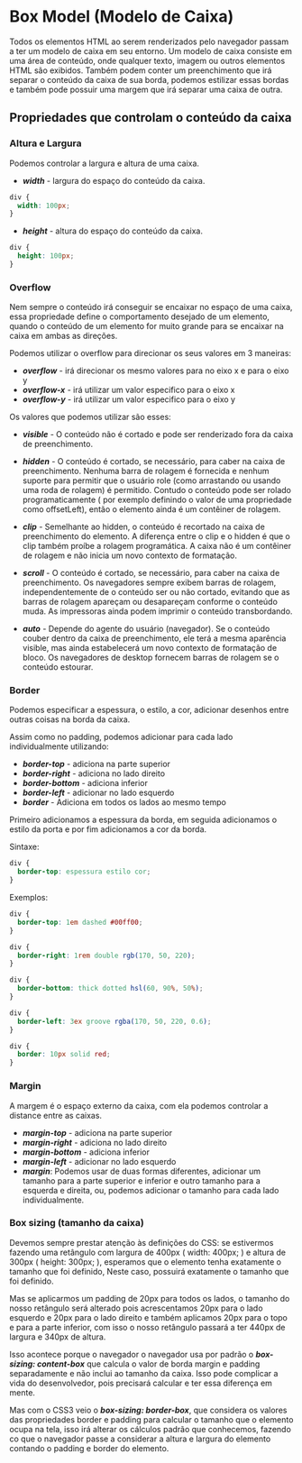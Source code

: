 # Box Model (Modelo de Caixa)

Todos os elementos HTML ao serem renderizados pelo navegador passam a ter um modelo de caixa em seu entorno. Um modelo de caixa consiste em uma área de conteúdo, onde qualquer texto, imagem ou outros elementos HTML são exibidos. Também podem conter um preenchimento que irá separar o conteúdo da caixa de sua borda, podemos estilizar essas bordas e também pode possuir uma margem que irá separar uma caixa de outra.

## Propriedades que controlam o conteúdo da caixa

### Altura e Largura

Podemos controlar a largura e altura de uma caixa.

- **_width_** - largura do espaço do conteúdo da caixa.

```css
div {
  width: 100px;
}
```

- **_height_** - altura do espaço do conteúdo da caixa.

```css
div {
  height: 100px;
}
```

### Overflow

Nem sempre o conteúdo irá conseguir se encaixar no espaço de uma caixa, essa propriedade define o comportamento desejado de um elemento, quando o conteúdo de um elemento for muito grande para se encaixar na caixa em ambas as direções.

Podemos utilizar o overflow para direcionar os seus valores em 3 maneiras:

- ***overflow*** - irá direcionar os mesmo valores para no eixo x e para o eixo y
- ***overflow-x*** - irá utilizar um valor especifico para o eixo x
- ***overflow-y*** - irá utilizar um valor especifico para o eixo y

Os valores que podemos utilizar são esses:

- ***visible*** - O conteúdo não é cortado e pode ser renderizado fora da caixa de preenchimento.

- ***hidden*** - O conteúdo é cortado, se necessário, para caber na caixa de preenchimento. Nenhuma barra de rolagem é fornecida e nenhum suporte para permitir que o usuário role (como arrastando ou usando uma roda de rolagem) é permitido. Contudo o conteúdo pode ser rolado programaticamente ( por exemplo definindo o valor de uma propriedade como offsetLeft), então o elemento ainda é um contêiner de rolagem.

- ***clip*** - Semelhante ao hidden, o conteúdo é recortado na caixa de preenchimento do elemento. A diferença entre o clip e o hidden é que o clip também proíbe a rolagem programática. A caixa não é um contêiner de rolagem e não inicia um novo contexto de formatação.

- ***scroll*** - O conteúdo é cortado, se necessário, para caber na caixa de preenchimento. Os navegadores sempre exibem barras de rolagem, independentemente de o conteúdo ser ou não cortado, evitando que as barras de rolagem apareçam ou desapareçam conforme o conteúdo muda. As impressoras ainda podem imprimir o conteúdo transbordando.

- ***auto*** - Depende do agente do usuário (navegador). Se o conteúdo couber dentro da caixa de preenchimento, ele terá a mesma aparência visible, mas ainda estabelecerá um novo contexto de formatação de bloco. Os navegadores de desktop fornecem barras de rolagem se o conteúdo estourar.

### Border

Podemos especificar a espessura, o estilo, a cor, adicionar desenhos entre outras coisas na borda da caixa.

Assim como no padding, podemos adicionar para cada lado individualmente utilizando:

- ***border-top*** - adiciona na parte superior
- ***border-right*** - adiciona no lado direito
- ***border-bottom*** - adiciona inferior
- ***border-left*** - adicionar no lado esquerdo
- ***border*** - Adiciona em todos os lados ao mesmo tempo

Primeiro adicionamos a espessura da borda, em seguida adicionamos o estilo da porta e por fim adicionamos a cor da borda.

Sintaxe:

```css
div {
  border-top: espessura estilo cor;
}
```

Exemplos:

```css
div {
  border-top: 1em dashed #00ff00;
}
```

```css
div {
  border-right: 1rem double rgb(170, 50, 220);
}
```

```css
div {
  border-bottom: thick dotted hsl(60, 90%, 50%);
}
```

```css
div {
  border-left: 3ex groove rgba(170, 50, 220, 0.6);
}
```

```css
div {
  border: 10px solid red;
}
```

### Margin

A margem é o espaço externo da caixa, com ela podemos controlar a distance entre as caixas.

- ***margin-top*** - adiciona na parte superior
- ***margin-right*** - adiciona no lado direito
- ***margin-bottom*** - adiciona inferior
- ***margin-left*** - adicionar no lado esquerdo
- ***margin***: Podemos usar de duas formas diferentes, adicionar um tamanho para a parte superior e inferior e outro tamanho para a esquerda e direita, ou, podemos adicionar o tamanho para cada lado individualmente.

### Box sizing (tamanho da caixa)

Devemos sempre prestar atenção às definições do CSS: se estivermos fazendo uma retângulo com largura de 400px ( width: 400px; ) e altura de 300px ( height: 300px; ), esperamos que o elemento tenha exatamente o tamanho que foi definido, Neste caso, possuirá exatamente o tamanho que foi definido.

Mas se aplicarmos um padding de 20px para todos os lados, o tamanho do nosso retângulo será alterado pois acrescentamos 20px para o lado esquerdo e 20px para o lado direito e também aplicamos 20px para o topo e para a parte inferior, com isso o nosso retângulo passará a ter 440px de largura e 340px de altura. 

Isso acontece porque o navegador o navegador usa por padrão o ***box-sizing: content-box*** que calcula o valor de borda margin e padding separadamente e não inclui ao tamanho da caixa. Isso pode complicar a vida do desenvolvedor, pois precisará calcular e ter essa diferença em mente.

Mas com o CSS3 veio o ***box-sizing: border-box***, que considera os valores das propriedades border e padding para calcular o tamanho que o elemento ocupa na tela, isso irá alterar os cálculos padrão que conhecemos, fazendo co  que o navegador passe a considerar a altura e largura do elemento contando o padding e border do elemento.

